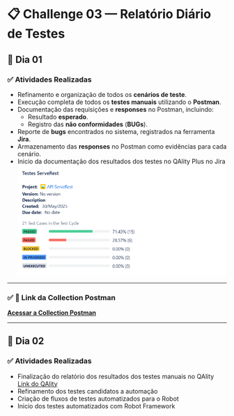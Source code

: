 # 📋 Challenge 03 — Relatório Diário de Testes

## 📅 Dia 01  

### ✅ Atividades Realizadas
- Refinamento e organização de todos os **cenários de teste**.
- Execução completa de todos os **testes manuais** utilizando o **Postman**.
- Documentação das requisições e **responses** no Postman, incluindo:
  - Resultado **esperado**.
  - Registro das **não conformidades** (**BUGs**).
- Reporte de **bugs** encontrados no sistema, registrados na ferramenta **Jira**.
- Armazenamento das **responses** no Postman como evidências para cada cenário.
- Inicio da documentação dos resultados dos testes no QAlity Plus no Jira
![alt text](image.png)

---

### ✅ 📂 Link da Collection Postman
[**Acessar a Collection Postman**](https://bit-masters.postman.co/workspace/Testes-ServeRest~46dc673d-a031-42a0-a013-3404b88c2324/folder/44579864-e53ba0b9-32c6-49d5-8144-5470bb9d6aab?action=share&creator=44579864&ctx=documentation)

---

## 📅 Dia 02  

### ✅ Atividades Realizadas
- Finalização do relatório dos resultados dos testes manuais no QAlity
[Link do QAlity](https://bremeirah.atlassian.net/plugins/servlet/ac/com.soldevelo.apps.test_management_premium/test-cycle-details?testCycleId=128004#!testCycleId=128004)
- Refinamento dos testes candidatos a automação
- Criação de fluxos de testes automatizados para o Robot
- Inicio dos testes automatizados com Robot Framework


